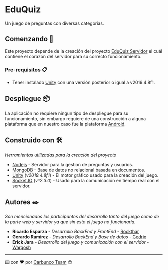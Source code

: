 # EduQuiz

Un juego de preguntas con diversas categorías.

## Comenzando 🚀

Este proyecto depende de la creación del proyecto [EduQuiz Servidor](https://github.com/rokthar/EduQuizV2) el cuál contiene el corazón del servidor para su correcto funcionamiento.

### Pre-requisitos 📋

* Tener instalado [Unity](https://unity.com/es) con una versión posterior o igual a v2019.4.8f1.

## Despliegue 📦

La aplicación no requiere ningun tipo de despliegue para su funcionamiento, sin embargo requiere de una construcción a alguna plataforma que en nuestro caso fue la plataforma [Android](https://docs.unity3d.com/es/2019.4/Manual/android-BuildProcess.html).

## Construido con 🛠️

_Herramientas utilizadas para la creación del proyecto_

* [Nodejs](https://nodejs.org/es/) - Servidor para la gestion de preguntas y usuarios.
* [MongoDB](https://www.mongodb.com/es) - Base de datos no relacional basada en documentos.
* [Unity](https://store.unity.com/download?ref=personal) (_v2019.4.8f1_) - El motor gráfico usado para la creación del juego.
* [Socket.IO](https://www.npmjs.com/package/socket.io/v/2.3.0) (_v^2.3.0_) - Usado para la comunicación en tiempo real con el servidor.

## Autores ✒️

_Son mencionados los participantes del desarrollo tanto del juego como de la parte web y servidor ya que sin esto el juego no funcionaría._

* **Ricardo Esparza** - *Desarrollo BackEnd y FrontEnd* - [Rockthar](https://github.com/rokthar)
* **Gerardo Ramirez** - *Desarrollo BackEnd y Base de datos* - [Gedrix](https://github.com/gedrix)
* **Erick Jara** - *Desarrollo del juego y comunicación con el servidor* - [Wargosh](https://github.com/Wargosh)

<!--
## Expresiones de Gratitud 🎁

* Comenta a otros sobre este proyecto 📢
* Invita una cerveza 🍺 o un café ☕ a alguien del equipo. 
* Da las gracias públicamente 🤓.
* etc.  
-->


---
⌨️ con ❤️ por [Carbunco Team](https://twitter.com/carbuncoTeam) 😊
